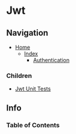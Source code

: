 # Jwt

## Navigation

* [Home](/README.md)
	* [Index](/docs/Index.md)
		* [Authentication](/src/Authentication/README.md)

### Children

* [Jwt Unit Tests](/src/AuthenticationUnitTests/Jwt/README.md)

## Info

### Table of Contents
